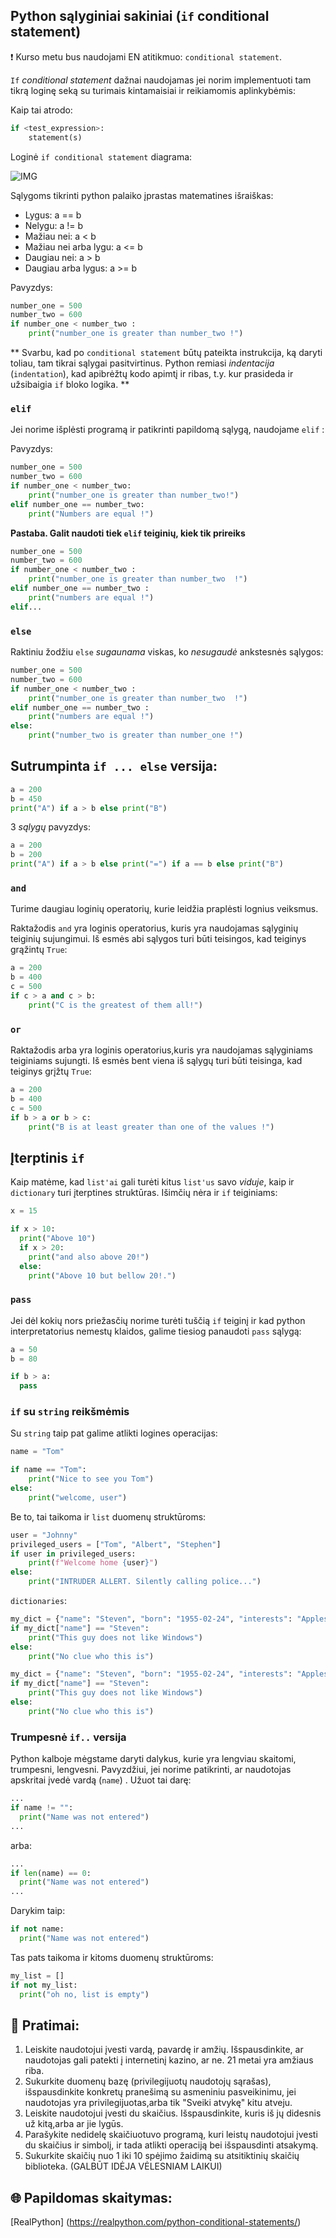 

## Python sąlyginiai sakiniai (`if` conditional statement)
❗ Kurso metu bus naudojami EN atitikmuo: `conditional statement`.  

`If` _conditional statement_ dažnai naudojamas jei norim implementuoti tam tikrą loginę seką su turimais kintamaisiai ir reikiamomis aplinkybėmis: 

Kaip tai atrodo:

```python
if <test_expression>:
    statement(s)
```


Loginė `if conditional statement` diagrama:

![IMG](https://github.com/CodeAcademy-Online/python-new-material/blob/master/images/if_else.webp)


Sąlygoms tikrinti python palaiko įprastas matematines išraiškas:

* Lygus: a == b
* Nelygu: a != b
* Mažiau nei: a < b
* Mažiau nei arba lygu: a <= b
* Daugiau nei: a > b
* Daugiau arba lygus: a >= b

Pavyzdys:

```python
number_one = 500
number_two = 600
if number_one < number_two :
    print("number_one is greater than number_two !")
```
** Svarbu, kad po `conditional statement` būtų pateikta instrukcija, ką daryti toliau, tam tikrai sąlygai pasitvirtinus. Python remiasi _indentacija_ (`indentation`), kad apibrėžtų kodo apimtį ir ribas, t.y. kur prasideda ir užsibaigia `if` bloko logika. **

### `elif`
Jei norime išplėsti programą ir patikrinti papildomą sąlygą, naudojame `elif` : 

Pavyzdys:

```python
number_one = 500
number_two = 600
if number_one < number_two:
    print("number_one is greater than number_two!")
elif number_one == number_two:
    print("Numbers are equal !")
```

**Pastaba. Galit naudoti tiek `elif` teiginių, kiek tik prireiks**

```python
number_one = 500
number_two = 600
if number_one < number_two :
    print("number_one is greater than number_two  !")
elif number_one == number_two :
    print("numbers are equal !")
elif...
```

### `else`

Raktiniu žodžiu `else` _sugaunama_ viskas, ko _nesugaudė_ ankstesnės sąlygos:

```python
number_one = 500
number_two = 600
if number_one < number_two :
    print("number_one is greater than number_two  !")
elif number_one == number_two :
    print("numbers are equal !")
else:
    print("number_two is greater than number_one !")
```

## Sutrumpinta `if ... else` versija:

```python
a = 200
b = 450
print("A") if a > b else print("B")
```

3 _sąlygų_ pavyzdys:

```python
a = 200
b = 200
print("A") if a > b else print("=") if a == b else print("B")
```

### `and`
Turime daugiau loginių operatorių, kurie leidžia praplėsti lognius veiksmus.

Raktažodis `and` yra loginis operatorius, kuris yra naudojamas sąlyginių teiginių sujungimui.
Iš esmės abi sąlygos turi būti teisingos, kad teiginys grąžintų `True`:

```python
a = 200
b = 400
c = 500
if c > a and c > b:
    print("C is the greatest of them all!")
```

### `or`

Raktažodis arba yra loginis operatorius,kuris yra naudojamas sąlyginiams teiginiams sujungti.
Iš esmės bent viena iš sąlygų turi būti teisinga, kad teiginys grįžtų `True`:

```python
a = 200
b = 400
c = 500
if b > a or b > c:
    print("B is at least greater than one of the values !")
```

## Įterptinis `if`

Kaip matėme, kad `list'ai` gali turėti kitus `list'us` savo _viduje_, kaip ir `dictionary` turi įterptines struktūras. Išimčių nėra ir `if` teiginiams:

```python
x = 15

if x > 10:
  print("Above 10")
  if x > 20:
    print("and also above 20!")
  else:
    print("Above 10 but bellow 20!.")
```

### `pass`

Jei dėl kokių nors priežasčių norime turėti tuščią `if` teiginį ir kad python interpretatorius nemestų klaidos, galime tiesiog panaudoti `pass` sąlygą:

```python
a = 50
b = 80

if b > a:
  pass
```


### `if` su `string` reikšmėmis

Su `string` taip pat galime atlikti logines operacijas:

```python
name = "Tom"

if name == "Tom":
    print("Nice to see you Tom")
else:
    print("welcome, user")
```

Be to, tai taikoma ir `list` duomenų struktūroms:

```python
user = "Johnny"
privileged_users = ["Tom", "Albert", "Stephen"]
if user in privileged_users:
    print(f"Welcome home {user}")
else:
    print("INTRUDER ALLERT. Silently calling police...")
```


`dictionaries`:

```python
my_dict = {"name": "Steven", "born": "1955-02-24", "interests": "Apples"}
if my_dict["name"] == "Steven":
    print("This guy does not like Windows")
else:
    print("No clue who this is")
```

```python
my_dict = {"name": "Steven", "born": "1955-02-24", "interests": "Apples"}
if my_dict["name"] == "Steven":
    print("This guy does not like Windows")
else:
    print("No clue who this is")
```
### Trumpesnė `if..` versija 

Python kalboje mėgstame daryti dalykus, kurie yra lengviau skaitomi, trumpesni, lengvesni. Pavyzdžiui, jei norime patikrinti, ar naudotojas apskritai įvedė vardą (`name`) . Užuot tai darę:

```python
...
if name != "":
  print("Name was not entered")
...
```
arba:

```python
...
if len(name) == 0:
  print("Name was not entered")
...
```
Darykim taip:

```python
if not name:
  print("Name was not entered")
```

Tas pats taikoma ir kitoms duomenų struktūroms:

```python
my_list = []
if not my_list:
  print("oh no, list is empty")
```

## 🧠 Pratimai:

1. Leiskite naudotojui įvesti vardą, pavardę ir amžių. Išspausdinkite, ar naudotojas gali patekti į internetinį kazino, ar ne. 21 metai yra amžiaus riba.
2. Sukurkite duomenų bazę (privilegijuotų naudotojų sąrašas), išspausdinkite konkretų pranešimą su asmeniniu pasveikinimu, jei naudotojas yra 
   privilegijuotas,arba tik "Sveiki atvykę" kitu atveju.
3. Leiskite naudotojui įvesti du skaičius. Išspausdinkite, kuris iš jų didesnis už kitą,arba ar jie lygūs.
4. Parašykite nedidelę skaičiuotuvo programą, kuri leistų naudotojui įvesti du skaičius ir simbolį, ir tada atlikti operaciją bei išspausdinti atsakymą.
5. Sukurkite skaičių nuo 1 iki 10 spėjimo žaidimą su atsitiktinių skaičių biblioteka. (GALBŪT IDĖJA VĖLESNIAM LAIKUI)


## 🌐 Papildomas skaitymas:
[RealPython] (https://realpython.com/python-conditional-statements/)